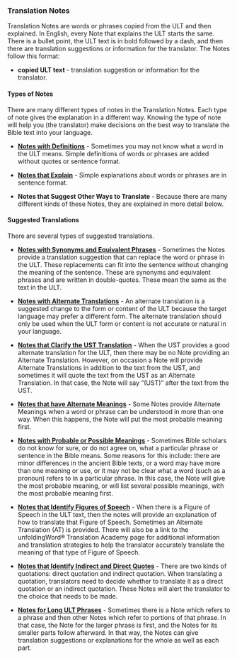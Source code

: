 
### Translation Notes

Translation Notes are words or phrases copied from the ULT and then explained. In English, every Note that explains the ULT starts the same. There is a bullet point, the ULT text is in bold followed by a dash, and then there are translation suggestions or information for the translator. The Notes follow this format:

* **copied ULT text** - translation suggestion or information for the translator.

#### Types of Notes

There are many different types of notes in the Translation Notes. Each type of note gives the explanation in a different way. Knowing the type of note will help you (the translator) make decisions on the best way to translate the Bible text into your language.

* **[Notes with Definitions](../resources-def/01.md)** - Sometimes you may not know what a word in the ULT means. Simple definitions of words or phrases are added without quotes or sentence format.

* **[Notes that Explain](../resources-eplain/01.md)** - Simple explanations about words or phrases are in sentence format.

* **Notes that Suggest Other Ways to Translate** - Because there are many different kinds of these Notes, they are explained in more detail below.

#### Suggested Translations

There are several types of suggested translations.

* **[Notes with Synonyms and Equivalent Phrases](../resources-synequi/01.md)** - Sometimes the Notes provide a translation suggestion that can replace the word or phrase in the ULT. These replacements can fit into the sentence without changing the meaning of the sentence. These are synonyms and equivalent phrases and are written in double-quotes. These mean the same as the text in the ULT.

* **[Notes with Alternate Translations](../resources-alter/01.md)** - An alternate translation is a suggested change to the form or content of the ULT because the target language may prefer a different form. The alternate translation should only be used when the ULT form or content is not accurate or natural in your language.

* **[Notes that Clarify the UST Translation](../resources-clarify/01.md)** - When the UST provides a good alternate translation for the ULT, then there may be no Note providing an Alternate Translation. However, on occasion a Note will provide Alternate Translations in addition to the text from the UST, and sometimes it will quote the text from the UST as an Alternate Translation. In that case, the Note will say “(UST)” after the text from the UST.

* **[Notes that have Alternate Meanings](../resources-alterm/01.md)** - Some Notes provide Alternate Meanings when a word or phrase can be understood in more than one way. When this happens, the Note will put the most probable meaning first.

* **[Notes with Probable or Possible Meanings](../resources-porp/01.md)** - Sometimes Bible scholars do not know for sure, or do not agree on, what a particular phrase or sentence in the Bible means. Some reasons for this include: there are minor differences in the ancient Bible texts, or a word may have more than one meaning or use, or it may not be clear what a word (such as a pronoun) refers to in a particular phrase. In this case, the Note will give the most probable meaning, or will list several possible meanings, with the most probable meaning first.

* **[Notes that Identify Figures of Speech](../resources-fofs/01.md)** - When there is a Figure of Speech in the ULT text, then the notes will provide an explanation of how to translate that Figure of Speech. Sometimes an Alternate Translation (AT) is provided. There will also be a link to the unfoldingWord® Translation Academy page for additional information and translation strategies to help the translator accurately translate the meaning of that type of Figure of Speech.

* **[Notes that Identify Indirect and Direct Quotes](../resources-iordquote/01.md)** - There are two kinds of quotations: direct quotation and indirect quotation. When translating a quotation, translators need to decide whether to translate it as a direct quotation or an indirect quotation. These Notes will alert the translator to the choice that needs to be made.

* **[Notes for Long ULT Phrases](../resources-long/01.md)** - Sometimes there is a Note which refers to a phrase and then other Notes which refer to portions of that phrase. In that case, the Note for the larger phrase is first, and the Notes for its smaller parts follow afterward. In that way, the Notes can give translation suggestions or explanations for the whole as well as each part.


